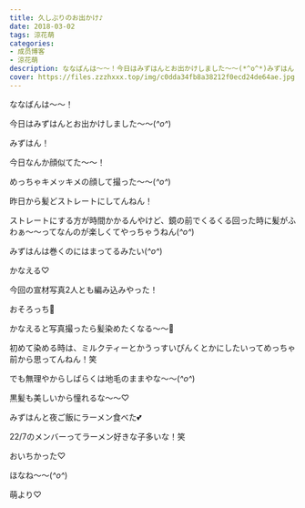```yaml
---
title: 久しぶりのお出かけ♪
date: 2018-03-02
tags: 涼花萌
categories: 
- 成员博客
- 涼花萌
description: ななばんは～～！今日はみずはんとお出かけしました～～(*^o^*)みずはん！今日なんか顔似てた～～！めっちゃキメッキメの顔して撮った～～(*^o^...
cover: https://files.zzzhxxx.top/img/c0dda34fb8a38212f0ecd24de64ae.jpg 
---
```








ななばんは～～！




今日はみずはんとお出かけしました～～(*^o^*)





みずはん！









今日なんか顔似てた～～！




めっちゃキメッキメの顔して撮った～～(*^o^*)








昨日から髪どストレートにしてんねん！


ストレートにする方が時間かかるんやけど、鏡の前でくるくる回った時に髪がふわぁ〜〜ってなんのが楽しくてやっちゃうねん(*^o^*)






みずはんは巻くのにはまってるみたい(*^o^*)

















かなえる♡








今回の宣材写真2人とも編み込みやった！


おそろっち🤗









かなえると写真撮ったら髪染めたくなる〜〜🙈







初めて染める時は、ミルクティーとかうっすいぴんくとかにしたいってめっちゃ前から思ってんねん！笑




でも無理やからしばらくは地毛のままやな〜〜(*^o^*)





黒髪も美しいから憧れるな〜〜♡














みずはんと夜ご飯にラーメン食べた💕




22/7のメンバーってラーメン好きな子多いな！笑







おいちかった♡










ほなね〜〜(*^o^*)





萌より♡


